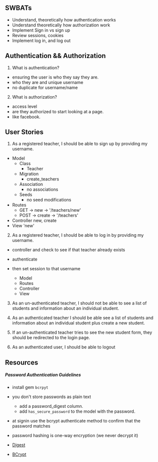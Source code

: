 ## SWBATs
- Understand, theoretically how authentication works
- Understand theoretically how authorization work
- Implement Sign in vs sign up
- Review sessions, cookies
- Implement log in, and log out

## Authentication && Authorization
1. What is authentication?
  - ensuring the user is who they say they are.
  - who they are and unique username
  - no duplicate for username/name
2. What is authorization?
  - access level
  - are they authorized to start looking at a page.
  - like facebook. 
## User Stories
1. As a registered teacher, I should be able to sign up by providing my username.
  - Model
    - Class
      - Teacher
    - Migration
      - create_teachers
    - Association
      - no associations
    - Seeds
      - no seed modifications
  - Routes
    - GET -> new -> '/teachers/new'
    - POST -> create -> '/teachers'
  - Controller
    new, create
  - View
    'new'
2. As a registered teacher, I should be able to log in by providing my username.
  - controller and check to see if that teacher already exists
  - authenticate
  - then set session to that username
  
    - Model
    - Routes
    - Controller
    - View

3. As an un-authenticated teacher, I should not be able to see a list of students and information about an individual student.

4. As an authenticated teacher I should be able see a list of students and information about an individual student plus create a new student.

5. If an un-authenticated teacher tries to see the new student form, they should be redirected to the login page.

6. As an authenticated user, I should be able to logout


## Resources
##### Password Authentication Guidelines
- install gem `bcrpyt`
- you don't store passwords as plain text
  - add a password_digest column.
  - add `has_secure_password` to the model with the password.
- at signin use the bcrypt authenticate method to confirm that the password matches
- password hashing is one-way encryption (we never decrypt it)

- [Digest](https://ruby-doc.org/stdlib-2.2.1/libdoc/digest/rdoc/Digest.html)
- [BCrypt](https://github.com/codahale/bcrypt-ruby)
